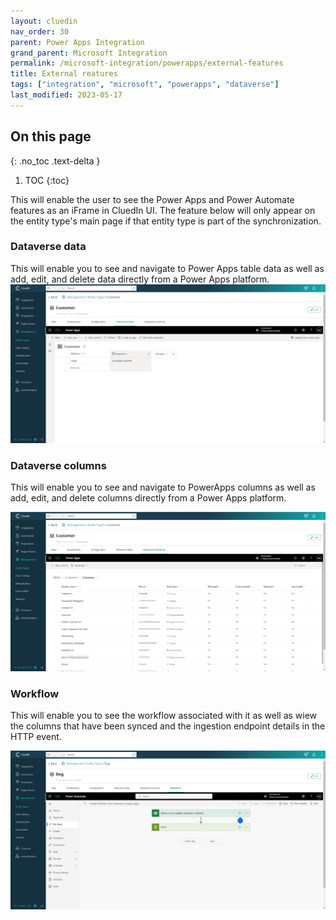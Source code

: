 ```yaml
---
layout: cluedin
nav_order: 30
parent: Power Apps Integration
grand_parent: Microsoft Integration
permalink: /microsoft-integration/powerapps/external-features
title: External reatures
tags: ["integration", "microsoft", "powerapps", "dataverse"]
last_modified: 2023-05-17
---
```

## On this page
{: .no_toc .text-delta }
1. TOC
{:toc}

This will enable the user to see the Power Apps and Power Automate features as an iFrame in CluedIn UI. The feature below will only appear on the entity type's main page if that entity type is part of the synchronization.

### Dataverse data

This will enable you to see and navigate to Power Apps table data as well as add, edit, and delete data directly from a Power Apps platform.
![iFrame Dataverse Data](./images/iframe-dataverse-data.png)

### Dataverse columns

This will enable you to see and navigate to PowerApps columns as well as add, edit, and delete columns directly from a Power Apps platform.

![iFrame Dataverse Column](./images/iframe-dataverse-column.png)

### Workflow

This will enable you to see the workflow associated with it as well as wiew the columns that have been synced and the ingestion endpoint details in the HTTP event.

![iFrame Workflow](./images/iframe-workflow.png)